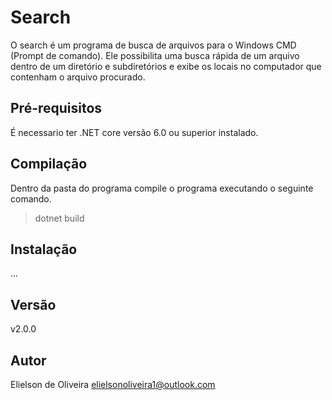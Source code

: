 # Search

O search é um programa de busca de arquivos para o Windows CMD (Prompt de comando). Ele 
possibilita uma busca rápida de um arquivo dentro de um diretório e subdiretórios e 
exibe os locais no computador que contenham o arquivo procurado.

## Pré-requisitos

É necessario ter .NET core versão 6.0 ou superior instalado.

## Compilação

Dentro da pasta do programa compile o programa executando o seguinte comando.

> dotnet build

## Instalação
...
## Versão

v2.0.0

## Autor

Elielson de Oliveira
elielsonoliveira1@outlook.com